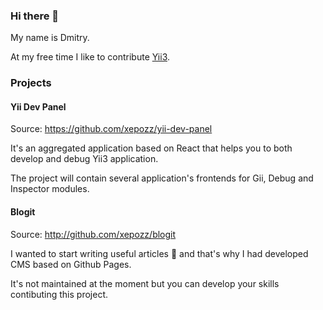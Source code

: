 ### Hi there 👋

My name is Dmitry. 

At my free time I like to contribute [Yii3](https://github.com/yiisoft).

### Projects

#### Yii Dev Panel

Source: https://github.com/xepozz/yii-dev-panel

It's an aggregated application based on React that helps you to both develop and debug Yii3 application.

The project will contain several application's frontends for Gii, Debug and Inspector modules.

#### Blogit

Source: http://github.com/xepozz/blogit

I wanted to start writing useful articles 📝 and that's why I had developed CMS based on Github Pages.

It's not maintained at the moment but you can develop your skills contibuting this project.

<!--
**xepozz/xepozz** is a ✨ _special_ ✨ repository because its `README.md` (this file) appears on your GitHub profile.

Here are some ideas to get you started:

- 🔭 I’m currently working on ...
- 🌱 I’m currently learning ...
- 👯 I’m looking to collaborate on ...
- 🤔 I’m looking for help with ...
- 💬 Ask me about ...
- 📫 How to reach me: ...
- 😄 Pronouns: ...
- ⚡ Fun fact: ...
-->
